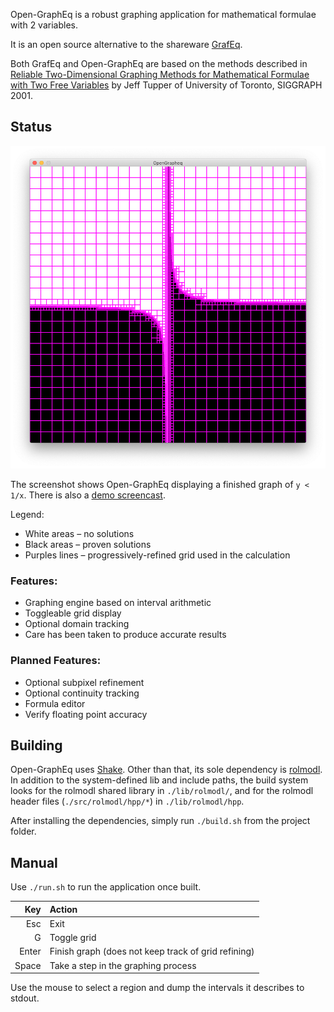 Open-GraphEq is a robust graphing application for mathematical formulae with 2 variables.

It is an open source alternative to the shareware [GrafEq](http://www.peda.com/grafeq/).

Both GrafEq and Open-GraphEq are based on the methods described in [Reliable Two-Dimensional Graphing Methods for Mathematical Formulae with Two Free Variables](http://www.dgp.toronto.edu/~mooncake/papers/SIGGRAPH2001_Tupper.pdf) by Jeff Tupper of University of Toronto, SIGGRAPH 2001.

## Status

![Screenshot](screenshot.png)

The screenshot shows Open-GraphEq displaying a finished graph of `y < 1/x`. There is also a [demo screencast](https://youtu.be/Dp1GXxRjwaA).

Legend:
- White areas – no solutions
- Black areas – proven solutions
- Purples lines – progressively-refined grid used in the calculation

### Features:
- Graphing engine based on interval arithmetic
- Toggleable grid display
- Optional domain tracking
- Care has been taken to produce accurate results

### Planned Features:
- Optional subpixel refinement
- Optional continuity tracking
- Formula editor
- Verify floating point accuracy

## Building
Open-GraphEq uses [Shake](https://shakebuild.com/). Other than that, its sole dependency is [rolmodl](https://github.com/maximsmol/rolmodl). In addition to the system-defined lib and include paths, the build system looks for the rolmodl shared library in `./lib/rolmodl/`, and for the rolmodl header files (`./src/rolmodl/hpp/*`) in `./lib/rolmodl/hpp`.

After installing the dependencies, simply run `./build.sh` from the project folder.

## Manual
Use `./run.sh` to run the application once built.

| Key | Action |
| ---:|:------ |
| Esc | Exit |
| G | Toggle grid |
| Enter | Finish graph (does not keep track of grid refining) |
| Space | Take a step in the graphing process |

Use the mouse to select a region and dump the intervals it describes to stdout.
